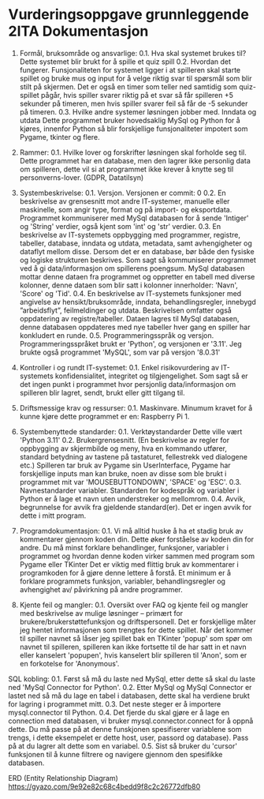 # Vurderingsoppgave grunnleggende 2ITA Dokumentasjon
1. Formål, bruksområde og ansvarlige:
    0.1. Hva skal systemet brukes til?
        Dette systemet blir brukt for å spille et quiz spill
    0.2. Hvordan det fungerer.
        Funsjonaliteten for systemet ligger i at spilleren skal starte spillet og bruke mus og input for å velge riktig svar til spørsmål som blir stilt på skjermen. Det er også en timer som teller ned samtidig som quiz-spillet pågår, hvis spiller svarer riktig på et svar så får spilleren +5 sekunder på timeren, men hvis spiller svarer feil så får de -5 sekunder på timeren. 
    0.3. Hvilke andre systemer løsningen jobber med. Inndata og utdata
        Dette programmet bruker hovedsaklig MySql og Python for å kjøres, innenfor Python så blir forskjellige funsjonaliteter impotert som Pygame, tkinter og flere.

2. Rammer:
    0.1. Hvilke lover og forskrifter løsningen skal forholde seg til.
      	Dette programmet har en database, men den lagrer ikke personlig data om spilleren, dette vil si at programmet ikke krever å knytte seg til personverns-lover. (GDPR, Datatilsyn)

3. Systembeskrivelse:
    0.1. Versjon.
        Versjonen er commit: 0
    0.2. En beskrivelse av grensesnitt mot andre IT-systemer, manuelle eller maskinelle, som angir type, format og på import- og eksportdata.
        Programmet kommuniserer med MySql databasen for å sende 'Intiger' og 'String' verdier, også kjent som 'int' og 'str' verdier.
    0.3. En beskrivelse av IT-systemets oppbygging med programmer, registre, tabeller, database, inndata og utdata, metadata, samt avhengigheter og dataflyt mellom disse. Dersom det er en database, bør både den fysiske og logiske strukturen beskrives.
        Som sagt så kommuniserer programmet ved å gi data/informasjon om spillerens poengsum. MySql databasen mottar denne dataen fra programmet og oppretter en tabell med diverse kolonner, denne dataen som blir satt i kolonner innerholder: 'Navn', 'Score' og 'Tid'. 
    0.4. En beskrivelse av IT-systemets funksjoner med angivelse av hensikt/bruksområde, inndata, behandlingsregler, innebygd ”arbeidsflyt”, feilmeldinger og utdata. Beskrivelsen omfatter også oppdatering av registre/tabeller.
        Dataen lagres til MySql databasen, denne databasen oppdateres med nye tabeller hver gang en spiller har konkludert en runde. 
    0.5. Programmeringsspråk og versjon.
        Programmeringsspråket brukt er 'Python', og versjonen er '3.11'. Jeg brukte også programmet 'MySQL', som var på versjon '8.0.31'

4. Kontroller i og rundt IT-systemet:
    0.1. Enkel risikovurdering av IT-systemets konfidensialitet, integritet og tilgjengelighet.
        Som sagt så er det ingen punkt i programmet hvor persjonlig data/informasjon om spilleren blir lagret, sendt, brukt eller gitt tilgang til.

5. Driftsmessige krav og ressurser:
    0.1. Maskinvare.
	    Minumum kravet for å kunne kjøre dette programmet er en: Raspberry Pi 1.

6. Systembenyttede standarder:
    0.1. Verktøystandarder
        Dette ville vært 'Python 3.11'
    0.2. Brukergrensesnitt. (En beskrivelse av regler for oppbygging av skjermbilde og meny, hva en kommando utfører, standard betydning av tastene på tastaturet, fellestrekk ved dialogene etc.)
        Spilleren tar bruk av Pygame sin UserInterface, Pygame har forskjellige inputs man kan bruke, noen av disse som ble brukt i programmet mit var 'MOUSEBUTTONDOWN', 'SPACE' og 'ESC'.
    0.3. Navnestandarder variabler.
        Standarden for kodespråk og variabler i Python er å lage et navn uten understreker og mellomrom. 
    0.4. Avvik, begrunnelse for avvik fra gjeldende standard(er).
        Det er ingen avvik for dette i mitt program.

7. Programdokumentasjon:
    0.1. Vi må alltid huske å ha et stadig bruk av kommentarer gjennom koden din. Dette øker forståelse av koden din for andre. Du må minst forklare behandlinger, funksjoner, variabler i programmet og hvordan denne koden virker sammen med program som Pygame eller TKinter
    Det er viktig med flittig bruk av kommentarer i programkoden for å gjøre denne lettere å forstå. Et minimum er å forklare programmets funksjon, variabler, behandlingsregler og avhengighet av/ påvirkning på andre programmer.

8. Kjente feil og mangler:
    0.1. Oversikt over FAQ og kjente feil og mangler med beskrivelse av mulige løsninger – primært for brukere/brukerstøttefunksjon og driftspersonell.
        Det er forskjellige måter jeg hentet informasjonen som trengtes for dette spillet. Når det kommer til spiller navnet så låser jeg spillet bak en TKinter 'popup' som spør om navnet til spilleren, spilleren kan ikke fortsette til de har satt in et navn eller kanselert 'popupen', hvis kanselert blir spilleren til 'Anon', som er en forkotelse for 'Anonymous'. 

 SQL kobling:
	0.1. Først så må du laste ned MySql, etter dette så skal du laste ned 'MySql Connector for Python'.
	0.2. Etter MySql og MySql Connector er lastet ned så må du lage en tabel i databasen, dette skal ha verdiene brukt for lagring i programmet mitt.
	0.3. Det neste steger er å importere mysql.connector til Python.
	0.4. Det fjerde du skal gjøre er å lage en connection med databasen, vi bruker mysql.connector.connect for å oppnå dette. Du må passe på at denne funskjonen spesifiserer variablene som trengs, i dette eksempelet er dette host, user, passord og database). Pass på at du lagrer alt dette som en variabel.
	0.5. Sist så bruker du 'cursor' funksjonen til å kunne filtrere og navigere gjennom den spesifikke databasen.

ERD (Entity Relationship Diagram)
    https://gyazo.com/9e92e82c68c4bedd9f8c2c26772dfb80